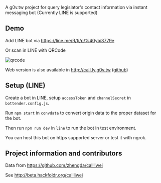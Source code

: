 A g0v.tw project for query legislator's contact information via instant messaging bot (Currently LINE is supported)

## Demo

Add LINE bot via https://line.me/R/ti/p/%40ybi3779e

Or scan in LINE with QRCode

![qrcode](http://qr-official.line.me/L/XoHbSCIBkd.png)

Web version is also available in http://call.ly.g0v.tw ([github](https://github.com/zhengda/callliwei))

## Setup (LINE)

Create a bot in LINE, setup `accessToken` and `channelSecret` in `bottender.config.js`.

Run `npm start` in `convdata` to convert origin data to the proper dataset for the bot.

Then run `npm run dev` in `line` to run the bot in test environment.

You can host this bot on https supported server or test it with ngrok.

## Project information and contributors

Data from https://github.com/zhengda/callliwei

See http://beta.hackfoldr.org/callliwei
